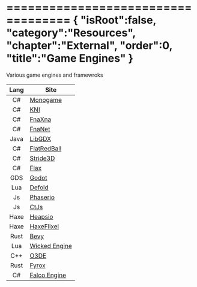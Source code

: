 ===================================
{
    "isRoot":false,
    "category":"Resources",
    "chapter":"External",
    "order":0,
    "title":"Game Engines"
}
===================================

Various game engines and framewroks

| Lang | Site                                       |
|:----:|--------------------------------------------|
|  C#  | [Monogame](https://monogame.net/)          |
|  C#  | [KNI](https://github.com/kniEngine/kni)    |
|  C#  | [FnaXna](https://fna-xna.github.io/)       |
|  C#  | [FnaNet](https://github.com/FNA-NET/FNA)   |
| Java | [LibGDX](https://libgdx.com/)              |
|  C#  | [FlatRedBall](https://flatredball.com/)    |
|  C#  | [Stride3D](https://www.stride3d.net/)      |
|  C#  | [Flax](https://flaxengine.com/)            |
| GDS  | [Godot](https://godotengine.org/)          |
| Lua  | [Defold](https://defold.com/)              |
|  Js  | [Phaserio](https://phaser.io/)             |
|  Js  | [CtJs](https://ctjs.rocks/)                |
| Haxe | [Heapsio](https://heaps.io/index.html)     |
| Haxe | [HaxeFlixel](https://haxeflixel.com/)      |
| Rust | [Bevy](https://bevyengine.org/)            | 
| Lua  | [Wicked Engine](https://wickedengine.net/) |
| C++  | [O3DE](https://o3de.org/)                  |
| Rust | [Fyrox](https://fyrox.rs/)                 |
|  C#  | [Falco Engine](https://falco3d.com/)       |

